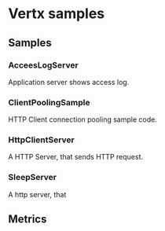 # Vertx samples

## Samples

### AcceesLogServer

Application server shows access log.

### ClientPoolingSample

HTTP Client connection pooling sample code.

### HttpClientServer

A HTTP Server, that sends HTTP request. 

### SleepServer

A http server, that 

## Metrics
